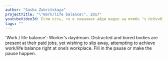 ```yaml
---
author: "Sasha Zubritskaya"
projectTitle: "\"Work/life balance\", 2017"
youtubeVideoId: Если есть, то в кавычках айди видео на ютюбе "s_HzUvvN1Ns"
tags: ""
---
```

'Work / life balance': Worker’s daydream. Distracted and bored bodies are present at their paid jobs, yet wishing to slip away, attempting to achieve work/life balance right at one’s workplace. Fill in the pause or make the pause happen.
